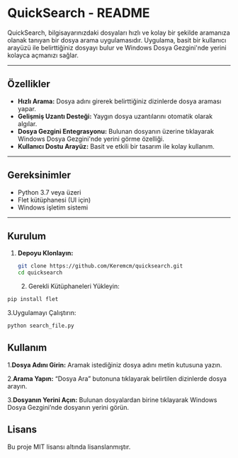 # QuickSearch - README

QuickSearch, bilgisayarınızdaki dosyaları hızlı ve kolay bir şekilde aramanıza olanak tanıyan bir dosya arama uygulamasıdır. 
Uygulama, basit bir kullanıcı arayüzü ile belirttiğiniz dosyayı bulur ve Windows Dosya Gezgini'nde yerini kolayca açmanızı sağlar.

---

## Özellikler

- **Hızlı Arama:** Dosya adını girerek belirttiğiniz dizinlerde dosya araması yapar.
- **Gelişmiş Uzantı Desteği:** Yaygın dosya uzantılarını otomatik olarak algılar.
- **Dosya Gezgini Entegrasyonu:** Bulunan dosyanın üzerine tıklayarak Windows Dosya Gezgini'nde yerini görme özelliği.
- **Kullanıcı Dostu Arayüz:** Basit ve etkili bir tasarım ile kolay kullanım.

---

## Gereksinimler

- Python 3.7 veya üzeri
- Flet kütüphanesi (UI için)
- Windows işletim sistemi

---

## Kurulum

1. **Depoyu Klonlayın:**
   ```bash
   git clone https://github.com/Keremcm/quicksearch.git
   cd quicksearch
   ```

	2.	Gerekli Kütüphaneleri Yükleyin:

```bash
pip install flet
```

3.Uygulamayı Çalıştırın:

```bash
python search_file.py
```

## Kullanım
1.**Dosya Adını Girin:**
Aramak istediğiniz dosya adını metin kutusuna yazın.

2.**Arama Yapın:**
“Dosya Ara” butonuna tıklayarak belirtilen dizinlerde dosya arayın.

3.**Dosyanın Yerini Açın:**
Bulunan dosyalardan birine tıklayarak Windows Dosya Gezgini’nde dosyanın yerini görün.

## Lisans

Bu proje MIT lisansı altında lisanslanmıştır.
